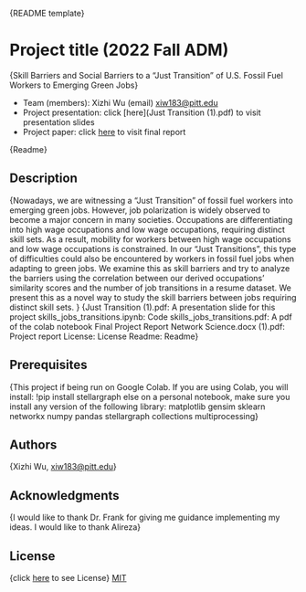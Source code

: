 {README template}

# Project title (2022 Fall ADM)
{Skill Barriers and Social Barriers to a “Just Transition” of U.S. Fossil Fuel Workers to Emerging Green Jobs}

* Team (members): Xizhi Wu (email) xiw183@pitt.edu
* Project presentation: click [here](Just Transition (1).pdf) to visit presentation slides
* Project paper: click [here](Final_Report.docx.pdf) to visit final report


{Readme}

## Description
{Nowadays, we are witnessing a “Just Transition” of fossil fuel workers into emerging green jobs. However, job polarization is widely observed to become a major concern in many societies. Occupations are differentiating into high wage occupations and low wage occupations, requiring distinct skill sets. As a result, mobility for workers between high wage occupations and low wage occupations is constrained. In our “Just Transitions”, this type of difficulties could also be encountered by workers in fossil fuel jobs when adapting to green jobs. We examine this as skill barriers and try to analyze the barriers using the correlation between our derived occupations’ similarity scores and the number of job transitions in a resume dataset. We present this as a novel way to study the skill barriers between jobs requiring distinct skill sets. 
}
{Just Transition (1).pdf: A presentation slide for this project
skills_jobs_transitions.ipynb: Code
skills_jobs_transitions.pdf: A pdf of the colab notebook
Final Project Report Network Science.docx (1).pdf: Project report
License: License
Readme: Readme}

## Prerequisites
{This project if being run on Google Colab.
If you are using Colab, you will install: !pip install stellargraph
else on a personal notebook, make sure you install any version of the following library: 
matplotlib
gensim
sklearn
networkx
numpy
pandas
stellargraph
collections
multiprocessing}

## Authors
{Xizhi Wu, xiw183@pitt.edu}

## Acknowledgments
{I would like to thank Dr. Frank for giving me guidance implementing my ideas. 
I would like to thank Alireza}

## License
{click [here](License) to see License}
[MIT](https://choosealicense.com/licenses/mit/)
